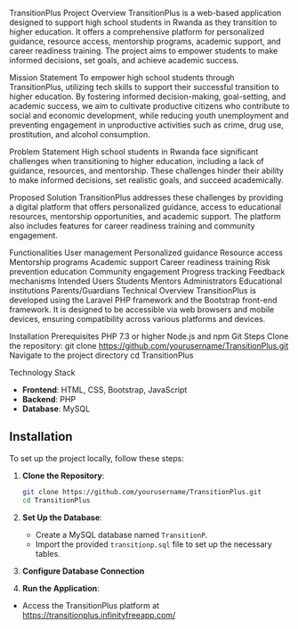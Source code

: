 TransitionPlus
Project Overview
TransitionPlus is a web-based application designed to support high school students in Rwanda as they transition to higher education. It offers a comprehensive platform for personalized guidance, resource access, mentorship programs, academic support, and career readiness training. The project aims to empower students to make informed decisions, set goals, and achieve academic success.

Mission Statement
To empower high school students through TransitionPlus, utilizing tech skills to support their successful transition to higher education. By fostering informed decision-making, goal-setting, and academic success, we aim to cultivate productive citizens who contribute to social and economic development, while reducing youth unemployment and preventing engagement in unproductive activities such as crime, drug use, prostitution, and alcohol consumption.

Problem Statement
High school students in Rwanda face significant challenges when transitioning to higher education, including a lack of guidance, resources, and mentorship. These challenges hinder their ability to make informed decisions, set realistic goals, and succeed academically.

Proposed Solution
TransitionPlus addresses these challenges by providing a digital platform that offers personalized guidance, access to educational resources, mentorship opportunities, and academic support. The platform also includes features for career readiness training and community engagement.

Functionalities
User management
Personalized guidance
Resource access
Mentorship programs
Academic support
Career readiness training
Risk prevention education
Community engagement
Progress tracking
Feedback mechanisms
Intended Users
Students
Mentors
Administrators
Educational institutions
Parents/Guardians
Technical Overview
TransitionPlus is developed using the Laravel PHP framework and the Bootstrap front-end framework. It is designed to be accessible via web browsers and mobile devices, ensuring compatibility across various platforms and devices.


Installation
Prerequisites
PHP 7.3 or higher
Node.js and npm
Git
Steps
Clone the repository:
git clone https://github.com/yourusername/TransitionPlus.git
Navigate to the project directory cd TransitionPlus


Technology Stack
- **Frontend**: HTML, CSS, Bootstrap, JavaScript
- **Backend**: PHP
- **Database**: MySQL

## Installation
To set up the project locally, follow these steps:

1. **Clone the Repository**:
    ```bash
    git clone https://github.com/yourusername/TransitionPlus.git
    cd TransitionPlus
    ```

2. **Set Up the Database**:
    - Create a MySQL database named `TransitionP`.
    - Import the provided `transitionp.sql` file to set up the necessary tables.

3. **Configure Database Connection**

4. **Run the Application**:

  - Access the TransitionPlus platform  at https://transitionplus.infinityfreeapp.com/

